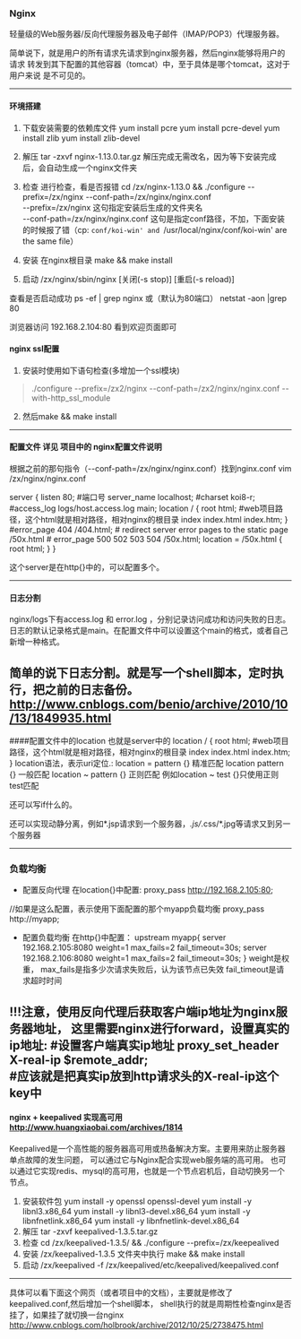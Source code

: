 ### Nginx  
轻量级的Web服务器/反向代理服务器及电子邮件（IMAP/POP3）代理服务器。

简单说下，就是用户的所有请求先请求到nginx服务器，然后nginx能够将用户的请求
转发到其下配置的其他容器（tomcat）中，至于具体是哪个tomcat，这对于用户来说
是不可见的。

---
#### 环境搭建
1. 下载安装需要的依赖库文件
yum install pcre 
yum install pcre-devel
yum install zlib
yum install zlib-devel

2. 解压
tar -zxvf nginx-1.13.0.tar.gz 
解压完成无需改名，因为等下安装完成后，会自动生成一个nginx文件夹

3. 检查
进行检查，看是否报错
cd /zx/nginx-1.13.0 && ./configure --prefix=/zx/nginx --conf-path=/zx/nginx/nginx.conf    
--prefix=/zx/nginx 这句指定安装后生成的文件夹名  
--conf-path=/zx/nginx/nginx.conf  这句是指定conf路径，不加，下面安装的时候报了错（cp: `conf/koi-win' and `/usr/local/nginx/conf/koi-win' are the same file）
4. 安装
在nginx根目录
make && make install

5. 启动
/zx/nginx/sbin/nginx [关闭(-s stop)]  [重启(-s reload)]

查看是否启动成功
ps -ef | grep nginx
或（默认为80端口）
netstat -aon |grep 80   

浏览器访问 192.168.2.104:80 看到欢迎页面即可

#### nginx ssl配置
1. 安装时使用如下语句检查(多增加一个ssl模块)  
>  ./configure --prefix=/zx2/nginx --conf-path=/zx2/nginx/nginx.conf --with-http_ssl_module
2. 然后make && make install

---
#### 配置文件 详见 项目中的 nginx配置文件说明
根据之前的那句指令（--conf-path=/zx/nginx/nginx.conf）找到nginx.conf
vim /zx/nginx/nginx.conf

 server {
    listen       80;   #端口号
    server_name  localhost; 
    #charset koi8-r;
    #access_log  logs/host.access.log  main;
    location / {
        root   html;  #web项目路径，这个html就是相对路径，相对nginx的根目录
        index  index.html index.htm;
    }
    #error_page  404              /404.html;
    # redirect server error pages to the static page /50x.html
    #
    error_page   500 502 503 504  /50x.html;
    location = /50x.html {
        root   html;
    }
 }
 
 这个server是在http{}中的，可以配置多个。
 
---
#### 日志分割
nginx/logs下有access.log 和 error.log  ，分别记录访问成功和访问失败的日志。
日志的默认记录格式是main。在配置文件中可以设置这个main的格式，或者自己新增一种格式。

简单的说下日志分割。就是写一个shell脚本，定时执行，把之前的日志备份。
http://www.cnblogs.com/benio/archive/2010/10/13/1849935.html
---
####配置文件中的location
也就是server中的
    location / {
        root   html;  #web项目路径，这个html就是相对路径，相对nginx的根目录
        index  index.html index.htm;
    }
location语法，表示uri定位.:
location = pattern {} 精准匹配
location pattern {} 一般匹配
location ~ pattern {} 正则匹配
例如location ~ test {}只使用正则test匹配

还可以写if什么的。

还可以实现动静分离，例如*.jsp请求到一个服务器，*.js/*.css/*.jpg等请求又到另一个服务器

---
### 负载均衡
* 配置反向代理
在location{}中配置:
proxy_pass http://192.168.2.105:80;

//如果是这么配置，表示使用下面配置的那个myapp负载均衡
proxy_pass http://myapp;

* 配置负载均衡
在http{}中配置：
upstream myapp{
    server 192.168.2.105:8080 weight=1 max_fails=2 fail_timeout=30s;
    server 192.168.2.106:8080 weight=1 max_fails=2 fail_timeout=30s;
}
weight是权重，
max_fails是指多少次请求失败后，认为该节点已失效
fail_timeout是请求超时时间

!!!注意，使用反向代理后获取客户端ip地址为nginx服务器地址，
这里需要nginx进行forward，设置真实的ip地址:
    #设置客户端真实ip地址
proxy_set_header X-real-ip $remote_addr;  
    #应该就是把真实ip放到http请求头的X-real-ip这个key中
---
#### nginx + keepalived 实现高可用 http://www.huangxiaobai.com/archives/1814
Keepalived是一个高性能的服务器高可用或热备解决方案。主要用来防止服务器单点故障的发生问题，
可以通过它与Nginx配合实现web服务端的高可用。
也可以通过它实现redis、mysql的高可用，也就是一个节点宕机后，自动切换另一个节点。

1. 安装软件包
yum install -y openssl openssl-devel
yum install -y libnl3.x86_64
yum install -y libnl3-devel.x86_64
yum install -y libnfnetlink.x86_64 
yum install -y libnfnetlink-devel.x86_64
2. 解压
tar -zxvf keepalived-1.3.5.tar.gz 
3. 检查 
cd /zx/keepalived-1.3.5/ && ./configure --prefix=/zx/keepealived
4. 安装 
/zx/keepalived-1.3.5 文件夹中执行
make && make install
5. 启动
/zx/keepalived -f /zx/keepalived/etc/keepalived/keepalived.conf
---
具体可以看下面这个网页（或者项目中的文档），主要就是修改了keepalived.conf,然后增加一个shell脚本，
shell执行的就是周期性检查nginx是否挂了，如果挂了就切换一台nginx
http://www.cnblogs.com/holbrook/archive/2012/10/25/2738475.html
